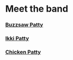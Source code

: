 # Meet the band

### [Buzzsaw Patty](bandmembers/Buzzsaw.md)
### [Ikki Patty](bandmembers/ikki.md)
### [Chicken Patty](bandmembers/chicken.md)
